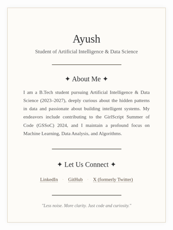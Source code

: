 <div style="font-family: 'Georgia', serif; color: #4a4a4a; max-width: 600px; margin: 40px auto; padding: 30px; border: 1px solid #d4c8b0; background-color: #fdfbf7; box-shadow: 0 0 15px rgba(0,0,0,0.05);">

  <h1 align="center" style="font-family: 'Times New Roman', serif; font-weight: normal; color: #333333; font-size: 2.5em; margin-bottom: 10px;">Ayush</h1>
  <p align="center" style="font-family: 'Garamond', serif; font-size: 1.2em; color: #5c5c5c; margin-top: 0; margin-bottom: 25px;">
    Student of Artificial Intelligence & Data Science
  </p>

  <hr style="width:50%; margin: 30px auto; border:0; border-top: 1px solid #d4c8b0;">

  <h3 style="font-family: 'Times New Roman', serif; font-weight: normal; color: #333333; font-size: 1.6em; text-align: center; margin-bottom: 15px;">✦ About Me ✦</h3>
  <p style="font-family: 'Garamond', serif; font-size: 1.1em; line-height: 1.7; text-align: justify; color: #525252; padding: 0 20px;">
    I am a B.Tech student pursuing Artificial Intelligence & Data Science (2023–2027), deeply curious about the hidden patterns in data and passionate about building intelligent systems. My endeavors include contributing to the GirlScript Summer of Code (GSSoC) 2024, and I maintain a profound focus on Machine Learning, Data Analysis, and Algorithms.
  </p>

  <hr style="width:50%; margin: 35px auto; border:0; border-top: 1px solid #d4c8b0;">

  <h3 style="font-family: 'Times New Roman', serif; font-weight: normal; color: #333333; font-size: 1.6em; text-align: center; margin-bottom: 20px;">✦ Let Us Connect ✦</h3>
  <div style="text-align: center; font-family: 'Garamond', serif; font-size: 1.1em; line-height: 1.8;">
    <a href="https://linkedin.com/in/ayush-kumar-0a7b85303" target="_blank" style="color: #5a4a3b; text-decoration: none; margin: 0 10px; border-bottom: 1px dotted #8c7b65;">LinkedIn</a>
    <span style="color: #d4c8b0;">&middot;</span>
    <a href="https://github.com/Ayushsyntax" target="_blank" style="color: #5a4a3b; text-decoration: none; margin: 0 10px; border-bottom: 1px dotted #8c7b65;">GitHub</a>
    <span style="color: #d4c8b0;">&middot;</span>
    <a href="https://x.com/AyushSyntax" target="_blank" style="color: #5a4a3b; text-decoration: none; margin: 0 10px; border-bottom: 1px dotted #8c7b65;">X (formerly Twitter)</a>
  </div>

  <hr style="width:50%; margin: 35px auto 25px auto; border:0; border-top: 1px solid #d4c8b0;">

  <p align="center" style="font-family: 'Georgia', serif; font-style: italic; font-size: 1em; color: #7a7a7a;">
    "Less noise. More clarity. Just code and curiosity."
  </p>

</div>
